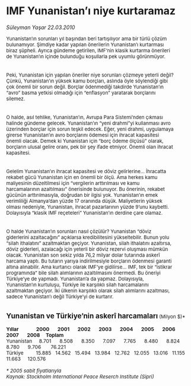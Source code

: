 # IMF Yunanistan’ı niye kurtaramaz

*Süleyman Yaşar 22.03.2010*

<div class="yazi"><p class="MsoNormal" style="MARGIN: 0cm 38.3pt 0pt 0cm"><font size="2">Yunanistan’ın sorunları yıl başından beri tartışılıyor ama bir türlü çözüm bulunamıyor. Şimdiye kadar yapılan önerilerin Yunanistan’ı kurtarması biraz şüpheli. Ayrıca gündeme getirilen, IMF’nin klasik kurtarma önerileri de Yunanistan’ın içinde bulunduğu koşullarla pek uyumlu görünmüyor.</font></p>
<p class="MsoNormal" style="MARGIN: 0cm 38.3pt 0pt 0cm; TEXT-INDENT: 18pt"><br/><br/><font size="2">Peki, Yunanistan için yapılan öneriler niye sorunları çözmeye yeterli değil? Çünkü, Yunanistan’ın yüksek kamu borçları, aslında öyle söylendiği gibi çok önemli bir sorun değil. Borçlar ödenmediği takdirde Yunanistan’ın “avro” basma yetkisi olmadığı için “enflasyon” yaratarak borçlarını silemez. </font></p>
<p class="MsoNormal" style="MARGIN: 0cm 38.3pt 0pt 0cm; TEXT-INDENT: 18pt"><br/><br/><font size="2">O halde, asıl tehlike, Yunanistan’ın, Avrupa Para Sistemi’nden çıkması halinde gündeme gelecek. Yunanistan’ın “yeni drahmi”yi kullanması avro üzerinden borçlar için sorun teşkil edecek. Eğer, yeni drahmi, uygulamaya girerse Yunanistan’ın avro borçlarını ödemesi için ihracat kapasitesi önemli olacak. Demek ki Yunanistan için “borç ödeme ölçüsü” olarak, borçların ulusal gelire oranı, pek bir şey ifade etmiyor. Önemli olan ihracat kapasitesi.</font></p>
<p class="MsoNormal" style="MARGIN: 0cm 38.3pt 0pt 0cm; TEXT-INDENT: 18pt"><br/><br/><font size="2">Gelelim Yunanistan’ın ihracat kapasitesi ve döviz gelirlerine... İhracatta rekabet gücü Yunanistan için en önemli bir ölçü. Ama herkes kamu maliyesinin düzeltilmesi için “vergilerin arttırılması ve kamu harcamalarının azaltılması” önerisinde bulunuyor. Bu önerinin, rekabet gücünün arttırılmasıyla, doğrudan bir ilgisi yok. Yunanistan’ın emek verimliliği Almanya’dan yüzde 17 oranında düşük. Maliyetlerin yüksek olması nedeniyle, Yunanistan, ihracat pazarlarının yüzde 9’unu kaybetti. Dolayısıyla “klasik IMF reçeteleri” Yunanistan’ın derdine çare olamaz.</font></p>
<p class="MsoNormal" style="MARGIN: 0cm 38.3pt 0pt 0cm; TEXT-INDENT: 18pt"><br/><br/><font size="2">O halde Yunanistan’ın sorunları nasıl çözülür? Yunanistan “döviz giderlerini azaltacağını” açıklarsa kredibilitesini yükseltebilir. Bunun yolu “silah ithalatını” azaltmaktan geçiyor. Yunanistan, silah ithalatını azaltırsa, döviz giderleri, azalacağı için yeterli bir döviz rezervi oluşması mümkün olacak. Yunanistan son sekiz yılda 76,2 milyar dolar tutarında askerî harcama yaptı. Bu tutarın yarıya indirilmesiyle borçların ödenmesi garanti altına alınabilir. Ama kurtarıcı olarak IMF’ye gidilirse... IMF, tek bir “istikrar programında” bile silah alımlarının azaltılmasını önermedi. Bu öneriyi Türkiye’ye de yapmadı. Yunanistan’a da yapmaz. Dolayısıyla, Yunanistan’ın kurtuluşu, Türkiye ile karşılıklı silah harcamalarını azaltmaktan geçiyor. İki ülkenin karşılıklı olarak silah alımlarını azaltması, sadece Yunanistan’ı değil Türkiye’yi de kurtarır.<u><?xml:namespace prefix = o ns = "urn:schemas-microsoft-com:office:office" /><o:p></o:p></u></font></p>
<p class="MsoNormal" style="MARGIN: 0cm 0cm 0pt"><b style="mso-bidi-font-weight: normal"><o:p><font size="2"></font></o:p></b> </p>
<p class="MsoNormal" style="MARGIN: 0cm 0cm 0pt"><o:p><font size="2"> </font></o:p></p>
<p class="MsoNormal" style="MARGIN: 0cm 0cm 0pt; tab-stops: right 81.0pt 117.0pt 153.0pt 189.0pt 225.0pt 261.0pt 297.0pt 333.0pt 369.0pt 414.0pt"><font size="2"><b style="mso-bidi-font-weight: normal"><span style="FONT-SIZE: 14pt">Yunanistan ve Türkiye’nin askerî harcamaları</span></b> (Milyon $)*<br/></font><span style="FONT-SIZE: 10pt"><br/><b style="mso-bidi-font-weight: normal">Yıllar<span style="mso-tab-count: 1">               </span>2000<span style="mso-tab-count: 1">       </span>2001<span style="mso-tab-count: 1">       </span>2002<span style="mso-tab-count: 1">       </span>2003<span style="mso-tab-count: 1">       </span>2004<span style="mso-tab-count: 1">       </span>2005<span style="mso-tab-count: 1">       </span>2006<span style="mso-tab-count: 1">       </span>2007<span style="mso-tab-count: 1">       </span>2008<span style="mso-tab-count: 1">     </span>Toplam</b><br/>Yunanistan<span style="mso-tab-count: 1">     </span>8.701<span style="mso-tab-count: 1">      </span>8.508<span style="mso-tab-count: 1">      </span>8.350<span style="mso-tab-count: 1">      </span>7.097<span style="mso-tab-count: 1">      </span>7.765<span style="mso-tab-count: 1">      </span>8.480<span style="mso-tab-count: 1">      </span>8.824<span style="mso-tab-count: 1">      </span>8.780<span style="mso-tab-count: 1">      </span>9.706<span style="mso-tab-count: 1">       </span>76.221<br/>Türkiye<span style="mso-tab-count: 1">         </span>15.885<span style="mso-tab-count: 1">   </span>14.562<span style="mso-tab-count: 1">   </span>15.494<span style="mso-tab-count: 1">   </span>13.984<span style="mso-tab-count: 1">   </span>12.762<span style="mso-tab-count: 1">   </span>12.055<span style="mso-tab-count: 1">   </span>13.016<span style="mso-tab-count: 1">   </span>11.155<span style="mso-tab-count: 1">   </span>11.663<span style="mso-tab-count: 1">     </span>120.576<br/><br/><i style="mso-bidi-font-style: normal">* 2005 sabit fiyatlarıyla<br/>Kaynak: Stockholm International Peace Reserch Institute (Sipri)</i> <o:p></o:p></span></p>
</div>
